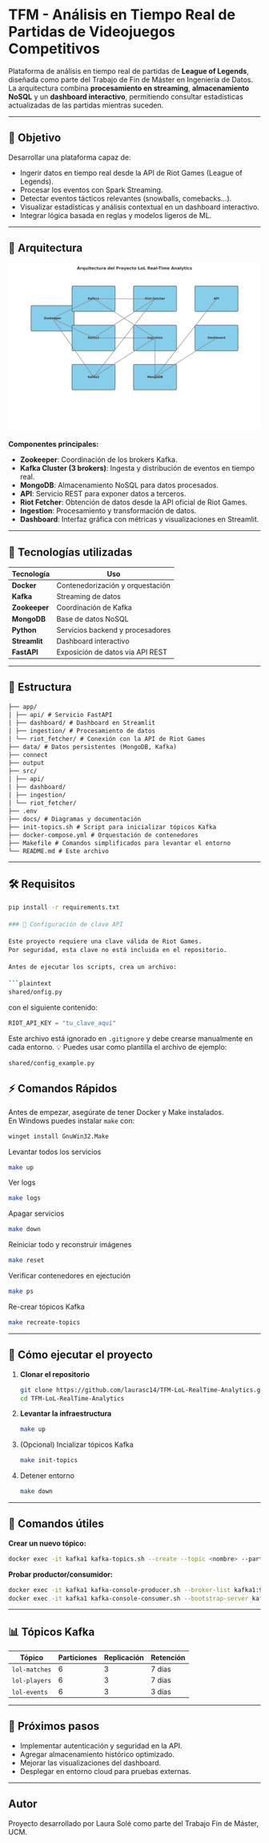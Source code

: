 # TFM - Análisis en Tiempo Real de Partidas de Videojuegos Competitivos

Plataforma de análisis en tiempo real de partidas de **League of Legends**, diseñada como parte del Trabajo de Fin de Máster en Ingeniería de Datos.  
La arquitectura combina **procesamiento en streaming**, **almacenamiento NoSQL** y un **dashboard interactivo**, permitiendo consultar estadísticas actualizadas de las partidas mientras suceden.

---

## 🎯 Objetivo

Desarrollar una plataforma capaz de:
- Ingerir datos en tiempo real desde la API de Riot Games (League of Legends).
- Procesar los eventos con Spark Streaming.
- Detectar eventos tácticos relevantes (snowballs, comebacks...).
- Visualizar estadísticas y análisis contextual en un dashboard interactivo.
- Integrar lógica basada en reglas y modelos ligeros de ML.

---

## 🧱 Arquitectura

![Arquitectura del proyecto](./docs/arquitectura_lol_analytics.png)

**Componentes principales:**
- **Zookeeper**: Coordinación de los brokers Kafka.
- **Kafka Cluster (3 brokers)**: Ingesta y distribución de eventos en tiempo real.
- **MongoDB**: Almacenamiento NoSQL para datos procesados.
- **API**: Servicio REST para exponer datos a terceros.
- **Riot Fetcher**: Obtención de datos desde la API oficial de Riot Games.
- **Ingestion**: Procesamiento y transformación de datos.
- **Dashboard**: Interfaz gráfica con métricas y visualizaciones en Streamlit.

---

## 🚀 Tecnologías utilizadas

| Tecnología     | Uso                                |
|----------------|-----------------------------------|
| **Docker**     | Contenedorización y orquestación  |
| **Kafka**      | Streaming de datos                |
| **Zookeeper**  | Coordinación de Kafka             |
| **MongoDB**    | Base de datos NoSQL               |
| **Python**     | Servicios backend y procesadores  |
| **Streamlit**  | Dashboard interactivo             |
| **FastAPI**    | Exposición de datos vía API REST  

--- 

## 📁 Estructura
```plaintext
├── app/
│ ├── api/ # Servicio FastAPI
│ ├── dashboard/ # Dashboard en Streamlit
│ ├── ingestion/ # Procesamiento de datos
│ └── riot_fetcher/ # Conexión con la API de Riot Games
├── data/ # Datos persistentes (MongoDB, Kafka)
├── connect
├── output
├── src/
│ ├── api/ 
│ ├── dashboard/ 
│ ├── ingestion/ 
│ └── riot_fetcher/
├── .env 
├── docs/ # Diagramas y documentación
├── init-topics.sh # Script para inicializar tópicos Kafka
├── docker-compose.yml # Orquestación de contenedores
├── Makefile # Comandos simplificados para levantar el entorno
└── README.md # Este archivo
```
---

## 🛠 Requisitos

```bash
pip install -r requirements.txt

### 🔐 Configuración de clave API

Este proyecto requiere una clave válida de Riot Games.  
Por seguridad, esta clave no está incluida en el repositorio.

Antes de ejecutar los scripts, crea un archivo:

```plaintext
shared/onfig.py
```

con el siguiente contenido:

```python
RIOT_API_KEY = "tu_clave_aquí"
```

Este archivo está ignorado en `.gitignore` y debe crearse manualmente en cada entorno.
💡 Puedes usar como plantilla el archivo de ejemplo:

```plaintext
shared/config_example.py
```

## ⚡ Comandos Rápidos

Antes de empezar, asegúrate de tener Docker y Make instalados.  
En Windows puedes instalar `make` con:
```bash
winget install GnuWin32.Make
```

Levantar todos los servicios
```bash
make up
```

Ver logs
```bash
make logs
```

Apagar servicios
```bash
make down
```

Reiniciar todo y reconstruir imágenes
```bash
make reset
```

Verificar contenedores en ejectución
```bash
make ps
```

Re-crear tópicos Kafka
```bash
make recreate-topics
```

---

## 🚀 Cómo ejecutar el proyecto

1. **Clonar el repositorio**
   ```bash
   git clone https://github.com/laurasc14/TFM-LoL-RealTime-Analytics.git
   cd TFM-LoL-RealTime-Analytics
   ```
2. **Levantar la infraestructura**
    ```bash
   make up
   ```
3. (Opcional) Incializar tópicos Kafka
    ```bash
   make init-topics
   ```
4. Detener entorno
    ```bash
   make down
   ```

---

## 🔧 Comandos útiles
**Crear un nuevo tópico:**
   ```bash
   docker exec -it kafka1 kafka-topics.sh --create --topic <nombre> --partitions 3 --replication-factor 3 --bootstrap-server kafka1:9092
   ```
**Probar productor/consumidor:**
   ```bash
   docker exec -it kafka1 kafka-console-producer.sh --broker-list kafka1:9092 --topic test
   docker exec -it kafka1 kafka-console-consumer.sh --bootstrap-server kafka1:9092 --topic test --from-beginning
   ```

---

## 📊 Tópicos Kafka

| Tópico        | Particiones | Replicación | Retención |
| ------------- | ----------- | ----------- | --------- |
| `lol-matches` | 6           | 3           | 7 días    |
| `lol-players` | 6           | 3           | 7 días    |
| `lol-events`  | 6           | 3           | 3 días    |

---

## 🔮 Próximos pasos

- Implementar autenticación y seguridad en la API.
- Agregar almacenamiento histórico optimizado.
- Mejorar las visualizaciones del dashboard.
- Desplegar en entorno cloud para pruebas externas.

---

## Autor
Proyecto desarrollado por Laura Solé como parte del Trabajo Fin de Máster, UCM.
